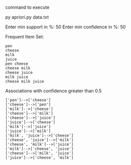 command to execute 

py apriori.py data.txt

Enter min support in %: 50
Enter min confidence in %: 50

Frequent Item Set:
```
pen
cheese
milk
juice
pen cheese
cheese milk
cheese juice
milk juice
cheese milk juice
```
Associations with confidence greater than 0.5
```
['pen']-->['cheese']
['cheese']-->['pen']
['milk']-->['cheese']
['cheese']-->['milk']
['cheese']-->['juice']
['juice']-->['cheese']
['milk']-->['juice']
['juice']-->['milk']
['milk', 'juice']-->['cheese']
['cheese', 'juice']-->['milk']
['cheese', 'milk']-->['juice']
['milk']-->['cheese', 'juice']
['cheese']-->['milk', 'juice']
['juice']-->['cheese', 'milk']
```
